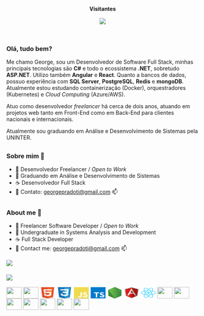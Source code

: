 <p align="center"><b>Visitantes</b></p>  
  <p align="center"><img align="center" src="https://profile-counter.glitch.me/{george-prado}/count.svg" /></p> 
  <br>

### Olá, tudo bem?
Me chamo George, sou um Desenvolvedor de Software Full Stack, minhas principais tecnologias são **C#** e todo o ecossistema **.NET**, sobretudo **ASP.NET**. Utilizo também **Angular** e **React**. Quanto a bancos de dados, possuo experiência com **SQL Server**, **PostgreSQL**, **Redis** e **mongoDB**. Atualmente estou estudando containerização (Docker), orquestradores (Kubernetes) e *Cloud Computing* (Azure/AWS).

Atuo como desenvolvedor *freelancer* há cerca de dois anos, atuando em projetos web tanto em Front-End como em Back-End para clientes nacionais e internacionais.

Atualmente sou graduando em Análise e Desenvolvimento de Sistemas pela UNINTER.
##
### Sobre mim 👋
- 🔭 Desenvolvedor Freelancer / *Open to Work* 
- 🚀 Graduando em Análise e Desenvolvimento de Sistemas
- ☕ Desenvolvedor Full Stack 
- 💬 Contato: georgepradoti@gmail.com 📫
##
### About me 👋
- 🔭 Freelancer Software Developer / *Open to Work* 
- 🚀 Undergraduate in Systems Analysis and Development
- ☕ Full Stack Developer
- 💬 Contact me: georgepradoti@gmail.com 📫


<div> 
  <img align="center" height="180em" src="https://streak-stats.demolab.com/?user=george-prado&theme=ayu-light"/>
  <p style="margin-bottom: 20px;"></p>
  <img align="center" src="https://github-readme-stats.vercel.app/api/top-langs/?username=george-prado&layout=compact"/>
</div>


<div style="display: inline_block"><br>
  <img align="center" height="30" width="40" src="https://cdn.jsdelivr.net/gh/devicons/devicon/icons/csharp/csharp-original.svg" />
  <img align="center" height="30" width="40" src="https://cdn.jsdelivr.net/gh/devicons/devicon/icons/dotnetcore/dotnetcore-original.svg" />
  <img align="center" height="30" width="40" src="https://raw.githubusercontent.com/devicons/devicon/master/icons/html5/html5-original.svg">
  <img align="center" height="30" width="40" src="https://raw.githubusercontent.com/devicons/devicon/master/icons/css3/css3-original.svg">
  <img align="center" height="30" width="40" src="https://raw.githubusercontent.com/devicons/devicon/master/icons/javascript/javascript-plain.svg">
  <img align="center" height="30" width="40" src="https://raw.githubusercontent.com/devicons/devicon/master/icons/typescript/typescript-plain.svg">
  <img align="center" height="30" width="40" src="https://raw.githubusercontent.com/devicons/devicon/master/icons/nodejs/nodejs-original.svg">
  <img align="center" height="30" width="40" src="https://raw.githubusercontent.com/devicons/devicon/master/icons/angularjs/angularjs-original.svg">
  <img align="center" height="30" width="40" src="https://raw.githubusercontent.com/devicons/devicon/master/icons/react/react-original.svg">
  <img align="center" height="30" width="40" src="https://cdn.jsdelivr.net/gh/devicons/devicon/icons/python/python-original.svg" />
  <img align="center" height="30" width="40" src="https://cdn.jsdelivr.net/gh/devicons/devicon/icons/java/java-original.svg" />
  <img align="center" height="30" width="40" src="https://cdn.jsdelivr.net/gh/devicons/devicon/icons/microsoftsqlserver/microsoftsqlserver-plain.svg" />
  <img align="center" height="30" width="40" src="https://cdn.jsdelivr.net/gh/devicons/devicon/icons/postgresql/postgresql-original.svg" />
  <img align="center" height="30" width="40" src="https://cdn.jsdelivr.net/gh/devicons/devicon/icons/redis/redis-original.svg" />
  <img align="center" height="30" width="40" src="https://cdn.jsdelivr.net/gh/devicons/devicon/icons/docker/docker-original.svg" />
  <img align="center" height="30" width="40" src="https://cdn.jsdelivr.net/gh/devicons/devicon/icons/azure/azure-original.svg" />
</div>

##

